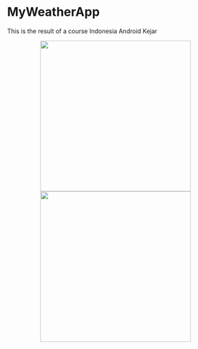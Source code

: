 # MyWeatherApp
This is the result of a course Indonesia Android Kejar

<p align="center">
  <img src="http://luisramalho.com/assets/apps/sunshine/device-2015-02-26-194819.png" width="350"/>
  <img src="http://luisramalho.com/assets/apps/sunshine/device-2015-02-26-194858.png" width="350"/>
</p>

